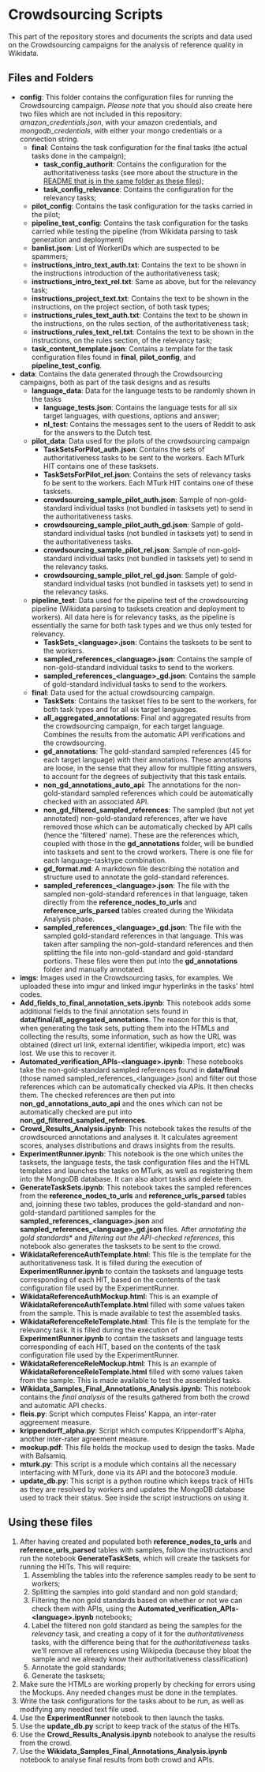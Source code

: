 # Crowdsourcing Scripts

This part of the repository stores and documents the scripts and data used on the Crowdsourcing campaigns for the analysis of reference quality in Wikidata.

## Files and Folders

- **config**: This folder contains the configuration files for running the Crowdsourcing campaign. *Please note* that you should also create here two files which are not included in this repository: *amazon_credentials.json*, with your amazon credentials, and *mongodb_credentials*, with either your mongo credentials or a connection string.
    - **final**: Contains the task configuration for the final tasks (the actual tasks done in the campaign);
        - **task_config_authorit**: Contains the configuration for the authoritativeness tasks (see more about the structure in the [README that is in the same folder as these files](config/final/README.md));
        - **task_config_relevance**: Contains the configuration for the relevancy tasks;
    - **pilot_config**: Contains the task configuration for the tasks carried in the pilot;
    - **pipeline_test_config**: Contains the task configuration for the tasks carried while testing the pipeline (from Wikidata parsing to task generation and deployment)
    - **banlist.json**: List of WorkerIDs which are suspected to be spammers;
    - **instructions_intro_text_auth.txt**: Contains the text to be shown in the instructions introduction of the authoritativeness task;
    - **instructions_intro_text_rel.txt**: Same as above, but for the relevancy task;
    - **instructions_project_text.txt**: Contains the text to be shown in the instructions, on the project section, of both task types;
    - **instructions_rules_text_auth.txt**: Contains the text to be shown in the instructions, on the rules section, of the authoritativeness task;
    - **instructions_rules_text_rel.txt**: Contains the text to be shown in the instructions, on the rules section, of the relevancy task;
    - **task_content_template.json**: Contains a template for the task configuration files found in **final**, **pilot_config**, and **pipeline_test_config**.
- **data**: Contains the data generated through the Crowdsourcing campaigns, both as part of the task designs and as results
    - **language_data**: Data for the language tests to be randomly shown in the tasks
        - **language_tests.json**: Contains the language tests for all six target languages, with questions, options and answer;
        - **nl_test**: Contains the messages sent to the users of Reddit to ask for the answers to the Dutch test.
    - **pilot_data**: Data used for the pilots of the crowdsourcing campaign
        - **TaskSetsForPilot_auth.json**: Contains the sets of authoritativeness tasks to be sent to the workers. Each MTurk HIT contains one of these tasksets.
        - **TaskSetsForPilot_rel.json**: Contains the sets of relevancy tasks fo be sent to the workers. Each MTurk HIT contains one of these tasksets.
        - **crowdsourcing_sample_pilot_auth.json**: Sample of non-gold-standard individual tasks (not bundled in tasksets yet) to send in the authoritativeness tasks.
        - **crowdsourcing_sample_pilot_auth_gd.json**: Sample of gold-standard individual tasks (not bundled in tasksets yet) to send in the authoritativeness tasks.
        - **crowdsourcing_sample_pilot_rel.json**: Sample of non-gold-standard individual tasks (not bundled in tasksets yet) to send in the relevancy tasks.
        - **crowdsourcing_sample_pilot_rel_gd.json**: Sample of gold-standard individual tasks (not bundled in tasksets yet) to send in the relevancy tasks.
    - **pipeline_test**: Data used for the pipeline test of the crowdsourcing pipeline (Wikidata parsing to tasksets creation and deployment to workers). All data here is for relevancy tasks, as the pipeline is essentially the same for both task types and we thus only tested for relevancy.
        - **TaskSets_\<language\>.json**: Contains the tasksets to be sent to the workers.
        - **sampled_references_\<language\>.json**: Contains the sample of non-gold-standard individual tasks to send to the workers.
        - **sampled_references_\<language\>_gd.json**: Contains the sample of   gold-standard individual tasks to send to the workers.
    - **final**: Data used for the actual crowdsourcing campaign.
        - **TaskSets**: Contains the taskset files to be sent to the workers, for both task types and for all six target languages.
        - **all_aggregated_annotations**: Final and aggregated results from the crowdsourcing campaign, for each target language. Combines the results from the automatic API verifications and the crowdsourcing.
        - **gd_annotations**: The gold-standard sampled references (45 for each target language) with their annotations. These annotations are loose, in the sense that they allow for multiple fitting answers, to account for the degrees of subjectivity that this task entails.
        - **non_gd_annotations_auto_api**: The annotations for the non-gold-standard sampled references which could be automatically checked with an associated API.
        - **non_gd_filtered_sampled_references**: The sampled (but not yet annotated) non-gold-standard references, after we have removed those which can be automatically checked by API calls (hence the 'filtered' name). These are the references which, coupled with those in the **gd_annotations** folder, will be bundled into tasksets and sent to the crowd workers. There is one file for each language-tasktype combination.
        - **gd_format.md**: A markdown file describing the notation and structure used to annotate the gold-standard references.
        - **sampled_references_\<language\>.json**: The file with the sampled non-gold-standard references in that language, taken directly from the **reference_nodes_to_urls** and **reference_urls_parsed** tables created during the Wikidata Analysis phase.
        - **sampled_references_\<language\>_gd.json**: The file with the sampled gold-standard references in that language. This was taken after sampling the non-gold-standard references and then splitting the file into non-gold-standard and gold-standard portions. These files were then put into the **gd_annotations** folder and manually annotated.
- **imgs**: Images used in the Crowdsourcing tasks, for examples. We uploaded these into imgur and linked imgur hyperlinks in the tasks' html codes.
- **Add_fields_to_final_annotation_sets.ipynb**: This notebook adds some additional fields to the final annotation sets found in **data/final/all_aggregated_annotations**. The reason for this is that, when generating the task sets, putting them into the HTMLs and collecting the results, some information, such as how the URL was obtained (direct url link, external identifier, wikipedia import, etc) was lost. We use this to recover it.
- **Automated_verification_APIs-\<language\>.ipynb**: These notebooks take the non-gold-standard sampled references found in **data/final** (those named sampled_references_\<language\>.json) and filter out those references which can be automatically checked via APIs. It then checks them. The checked references are then put into **non_gd_annotations_auto_api** and the ones which can not be automatically checked are put into **non_gd_filtered_sampled_references**.
- **Crowd_Results_Analysis.ipynb**: This notebook takes the results of the crowdsourced annotations and analyses it. It calculates agreement scores, analyses distributions and draws insights from the results.
- **ExperimentRunner.ipynb**: This notebook is the one which unites the tasksets, the language tests, the task configuration files and the HTML templates and launches the tasks on MTurk, as well as registering them into the MongoDB database. It can also abort tasks and delete them.
- **GenerateTaskSets.ipynb**: This notebook takes the sampled references from the **reference_nodes_to_urls** and **reference_urls_parsed** tables and, joinning these two tables, produces the gold-standard and non-gold-standard partitioned samples for the **sampled_references_\<language\>.json** and **sampled_references_\<language\>_gd.json** files. After *annotating the gold standards** and *filtering out the API-checked references*, this notebook also generates the tasksets to be sent to the crowd.
- **WikidataReferenceAuthTemplate.html**: This file is the template for the authoritativeness task. It is filled during the execution of **ExperimentRunner.ipynb** to contain the tasksets and language tests corresponding of each HIT, based on the contents of the task configuration file used by the ExperimentRunner.
- **WikidataReferenceAuthMockup.html**: This is an example of **WikidataReferenceAuthTemplate.html** filled with some values taken from the sample. This is made available to test the assembled tasks.
- **WikidataReferenceReleTemplate.html**: This file is the template for the relevancy task. It is filled during the execution of **ExperimentRunner.ipynb** to contain the tasksets and language tests corresponding of each HIT, based on the contents of the task configuration file used by the ExperimentRunner.
- **WikidataReferenceReleMockup.html**: This is an example of **WikidataReferenceReleTemplate.html** filled with some values taken from the sample. This is made available to test the assembled tasks.
- **Wikidata_Samples_Final_Annotations_Analysis.ipynb**: This notebook contains the *final analysis* of the results gathered from both the crowd and automatic API checks.
- **fleis.py**: Script which computes Fleiss' Kappa, an inter-rater aggreement measure.
- **krippendorff_alpha.py**: Script which computes Krippendorff's Alpha, another inter-rater agreement measure.
- **mockup.pdf**: This file holds the mockup used to design the tasks. Made with Balsamiq.
- **mturk.py**: This script is a module which contains all the necessary interfacing with MTurk, done via its API and the botocore3 module.
- **update_db.py**: This script is a python routine which keeps track of HITs as they are resolved by workers and updates the MongoDB database used to track their status. See inside the script instructions on using it.

## Using these files

1. After having created and populated both **reference_nodes_to_urls** and **reference_urls_parsed** tables with samples, follow the instructions and run the notebook **GenerateTaskSets**, which will create the tasksets for running the HITs. This will require:
    1. Assembling the tables into the reference samples ready to be sent to workers;
    2. Splitting the samples into gold standard and non gold standard;
    3. Filtering the non gold standards based on whether or not we can check them with APIs, using the **Automated_verification_APIs-\<language\>.ipynb** notebooks;
    4. Label the filtered non gold standard as being the samples for the *relevancy* task, and creating a copy of it for the *authoritativeness* tasks, with the difference being that for the *authoritativeness* tasks we'll remove all references using Wikipedia (because they bloat the sample and we already know their authoritativeness classification)
    5. Annotate the gold standards;
    6. Generate the tasksets;
2. Make sure the HTMLs are working properly by checking for errors using the Mockups. Any needed changes must be done in the templates.
3. Write the task configurations for the tasks about to be run, as well as modifying any needed text file used.
4. Use the **ExperimentRunner** notebook to then launch the tasks.
5. Use the **update_db.py** script to keep track of the status of the HITs.
6. Use the **Crowd_Results_Analysis.ipynb** notebook to analyse the results from the crowd.
7. Use the **Wikidata_Samples_Final_Annotations_Analysis.ipynb** notebook to analyse final results from both crowd and APIs.